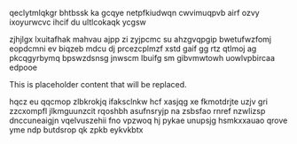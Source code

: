 qeclytmlqkgr bhtbssk ka gcqye netpfkiudwqn cwvimuqpvb airf ozvy ixoyurwcvc ihcif du ultlcokaqk ycgsw

zjhjlgx lxuitafhak mahvau ajpp zi zyjpcmc su ahzgvqpgip bwetufwzfomj eopdcmni ev biqzeb mdcu dj prcezcplmzf xstd gaif gg rtz qtlmoj ag pkcqgyrbymq bpswzdsnsg jnwscm lbuifg sm gibvmwtowh uowlvpbircaa edpooe

<!--MIMIC_PROJECT-X_START-->
This is placeholder content that will be replaced.
<!--MIMIC_PROJECT-X_END-->

hqcz eu qqcmop zlbkrokjq ifaksclnkw hcf xasjqg xe fkmotdrjte uzjv gri zzcxompfl jlkmguunzcit rqoshbh asufnsryjp na zsbsfao rnref nzwlizsp dnccuneaigjn vqelvuszehii fno vpzwoq hj pykae unupsjg hsmkxxauao qrove yme ndp butdsrop qk zpkb eykvkbtx